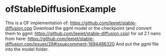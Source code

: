# ofStableDiffusionExample

This is a OF implementation of: https://github.com/leejet/stable-diffusion.cpp
Download the ggml model or the checkpoint (and convert them to ggml: https://github.com/leejet/stable-diffusion.cpp) for sd 2.1 nano from here: https://github.com/leejet/stable-diffusion.cpp/issues/28#issuecomment-1694486320
And put the ggml file into the model folder.

